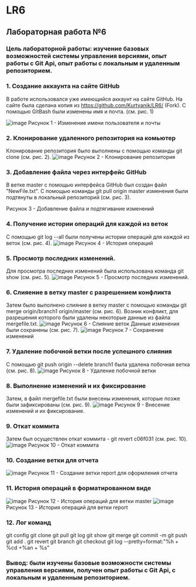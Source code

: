 # LR6
## Лабораторная работа №6
### Цель лабораторной работы: изучение базовых возможностей системы управления версиями, опыт работы с Git Api, опыт работы с локальным и удаленным репозиторием.
### 1. Создание аккаунта на сайте GitHub
В работе использовался уже имеющийся аккаунт на сайте GitHub. На сайте была сделана копия из https://github.com/Kurtyanik/LR6/ (Fork). С помощью GitBash были изменены имя и почта. (см. рис. 1)

![image](Git/1.png)
Рисунок 1 - Изменение имени пользователя и почты
### 2. Клонирование удаленного репозитория на комьютер
Клонирование репозитория было выполнены с помощью команды git clone (см. рис. 2).
![image](Git/2.png)
Рисунок 2 - Клонирование репозитория
### 3. Добавление файла через интерфейс GitHub
В ветке master с помощью интерфейса GitHub был создан файл "NewFile.txt". С помощью команды git pull origin master изменения были подтянуты в локальный репозиторий (см. рис. 3).

Рисунок 3 - Добавление файла и подтягивание изменений
### 4. Получение истории операций для каждой из веток
С помощью git log --all были получены истории операций для каждой из веток (см. рис. 4).
![image](Git/4.png)
Рисунок 4 - История операций
### 5. Просмотр последних изменений.
Для просмотра последних изменений была использована команда git show (см. рис. 5).
![image](Git/5.png)
Рисунок 5 - Просмотр последних изменений.
### 6. Слияение в ветку master с разрешением конфликта
Затем было выполнено слияние в ветку master с помощью команды git merge origin/branch1 origin/master (см. рис. 6). Возник конфликт, для разрешения которого были удалены некоторые данные из файла mergefile.txt.
![image](Git/6.png)
Рисунок 6 - Слияние веток
Данные изменения были сохранены (см. рис. 7).
![image](Git/7.png)
Рисунок 7 - Сохранение изменений
### 7. Удаление побочной ветки после успешного слияния
С помощью git push origin --delete branch1 была удалена побочная ветка (см. рис. 8).
![image](Git/8.png)
Рисунок 8 - Удаление побочной ветки
### 8. Выполнение изменений и их фиксирование
Затем, в файл mergefile.txt были внесены изменения, которые позже были зафиксированы (см. рис. 9).
![image](Git/9.png)
Рисунок 9 - Внесение изменений и их фиксирование.
### 9. Откат коммита
Затем был осуществлен откат коммита - git revert c06f031 (см. рис. 10).
![image](Git/10.png)
Рисунок 10 - Откат коммита
### 10. Создание ветки для отчета
![image](Git/11.png)
Рисунок 11 - Создание ветки report для оформления отчета
### 11. История операций в форматированном виде
![image](Git/12.png)
Рисунок 12 - История операций для ветки master
![image](Git/12.1.png)
Рисунок 13 - История операций для ветки report
### 12. Лог команд
git config
git clone
git pull
git log
git show
git merge
git commit -m
git push
git add .
git revert
git branch
git checkout
git log --pretty=format:"%h + %cd +%an + %s"
### Вывод: были изучены базовые возможности системы управления версиями, получен опыт работы с Git Api, с локальным и удаленным репозиторием.
